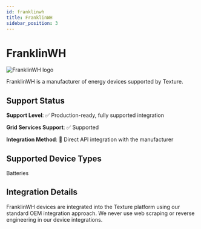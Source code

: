 ```yaml
---
id: franklinwh
title: FranklinWH
sidebar_position: 3
---
```


# FranklinWH

<div style={{ textAlign: 'center', margin: '20px 0' }}>
  <img 
    src="https://device.cms.texture.energy/logo/FranklinWH%20Vector%20Icon.svg" 
    alt="FranklinWH logo" 
    style={{ maxWidth: '200px', maxHeight: '150px' }}
  />
</div>

FranklinWH is a manufacturer of energy devices supported by Texture.



## Support Status

**Support Level**: ✅ Production-ready, fully supported integration

**Grid Services Support**: ✅ Supported

**Integration Method**: 🔌 Direct API integration with the manufacturer

## Supported Device Types

Batteries

## Integration Details

FranklinWH devices are integrated into the Texture platform using our standard OEM integration approach. We never use web scraping or reverse engineering in our device integrations.



